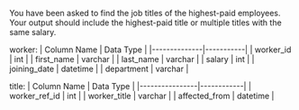 You have been asked to find the job titles of the highest-paid employees.
Your output should include the highest-paid title or multiple titles with the same salary.

worker:
| Column Name  | Data Type |
|--------------|-----------|
| worker_id    | int       |
| first_name   | varchar   |
| last_name    | varchar   |
| salary       | int       |
| joining_date | datetime  |
| department   | varchar   |

title:
| Column Name    | Data Type  |
|----------------|------------|
| worker_ref_id  | int        |
| worker_title   | varchar    |
| affected_from  | datetime   |

```

```
